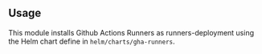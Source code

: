## Usage
This module installs Github Actions Runners as runners-deployment using the Helm chart define in `helm/charts/gha-runners`.
